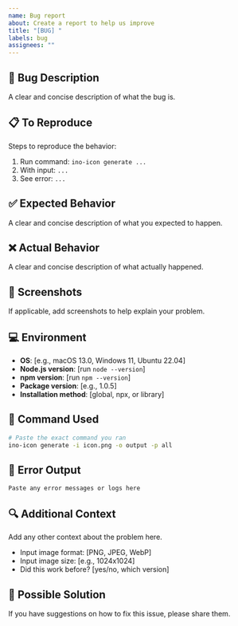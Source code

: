 ```yaml
---
name: Bug report
about: Create a report to help us improve
title: "[BUG] "
labels: bug
assignees: ""
---
```


## 🐛 Bug Description

A clear and concise description of what the bug is.

## 📋 To Reproduce

Steps to reproduce the behavior:

1. Run command: `ino-icon generate ...`
2. With input: `...`
3. See error: `...`

## ✅ Expected Behavior

A clear and concise description of what you expected to happen.

## ❌ Actual Behavior

A clear and concise description of what actually happened.

## 📸 Screenshots

If applicable, add screenshots to help explain your problem.

## 💻 Environment

- **OS**: [e.g., macOS 13.0, Windows 11, Ubuntu 22.04]
- **Node.js version**: [run `node --version`]
- **npm version**: [run `npm --version`]
- **Package version**: [e.g., 1.0.5]
- **Installation method**: [global, npx, or library]

## 📝 Command Used

```bash
# Paste the exact command you ran
ino-icon generate -i icon.png -o output -p all
```

## 📄 Error Output

```
Paste any error messages or logs here
```

## 🔍 Additional Context

Add any other context about the problem here.

- Input image format: [PNG, JPEG, WebP]
- Input image size: [e.g., 1024x1024]
- Did this work before? [yes/no, which version]

## 🔧 Possible Solution

If you have suggestions on how to fix this issue, please share them.
